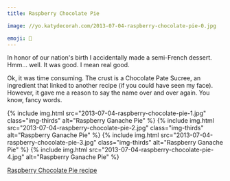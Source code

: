 ```yaml
---
title: Raspberry Chocolate Pie

image: //yo.katydecorah.com/2013-07-04-raspberry-chocolate-pie-0.jpg

emoji: 🥧
---
```


In honor of our nation's birth I accidentally made a semi-French dessert. Hmm... well. It was good. I mean real good.

Ok, it was time consuming. The crust is a Chocolate Pate Sucree, an ingredient that linked to another recipe (if you could have seen my face). However, it gave me a reason to say the name over and over again. You know, fancy words.

<div class="photos">
{% include img.html src="2013-07-04-raspberry-chocolate-pie-1.jpg" class="img-thirds" alt="Raspberry Ganache Pie" %}
{% include img.html src="2013-07-04-raspberry-chocolate-pie-2.jpg" class="img-thirds" alt="Raspberry Ganache Pie" %}
{% include img.html src="2013-07-04-raspberry-chocolate-pie-3.jpg" class="img-thirds" alt="Raspberry Ganache Pie" %}
{% include img.html src="2013-07-04-raspberry-chocolate-pie-4.jpg" alt="Raspberry Ganache Pie" %}
</div>

[Raspberry Chocolate Pie recipe](http://www.marthastewart.com/354896/raspberry-chocolate-pie)

